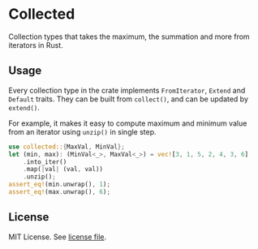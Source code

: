 # Collected

Collection types that takes the maximum, the summation and more from iterators in Rust.

## Usage
Every collection type in the crate implements `FromIterator`, `Extend` and `Default` traits.
They can be built from `collect()`, and can be updated by `extend()`.

For example, it makes it easy to compute maximum and minimum value from an iterator
using `unzip()` in single step.

```rust
use collected::{MaxVal, MinVal};
let (min, max): (MinVal<_>, MaxVal<_>) = vec![3, 1, 5, 2, 4, 3, 6]
    .into_iter()
    .map(|val| (val, val))
    .unzip();
assert_eq!(min.unwrap(), 1);
assert_eq!(max.unwrap(), 6);
```


## License

MIT License. See [license file](LICENSE.txt).

